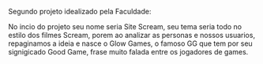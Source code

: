 Segundo projeto idealizado pela Faculdade:

 No incio do projeto seu nome seria Site Scream, seu tema seria todo
 no estilo dos filmes Scream, porem ao analizar as personas e nossos
 usuarios, repaginamos a ideia e nasce o Glow Games, o famoso GG
 que tem por seu signigicado Good Game, frase muito falada entre os jogadores
 de games.
 
